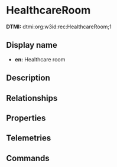 # HealthcareRoom
**DTMI:** dtmi:org:w3id:rec:HealthcareRoom;1
## Display name
- **en:** Healthcare room
## Description
## Relationships
## Properties
## Telemetries
## Commands
